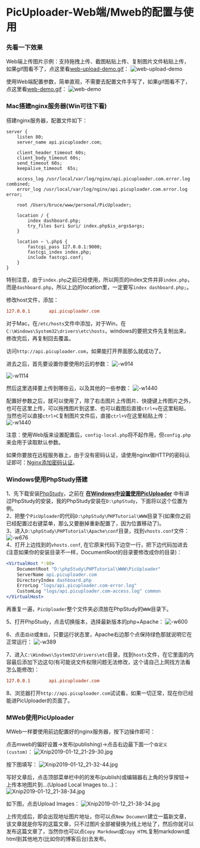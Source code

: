 # PicUploader-Web端/Mweb的配置与使用
### 先看一下效果
Web端上传图片示例：支持拖拽上传、截图粘贴上传、复制图片文件粘贴上传，如果gif图看不了，点这里看[web-upload-demo.gif](https://img.xiebruce.top/2019/04/16/b511d63082f0a21f270c2f372c145e68.gif)：
![web-upload-demo](https://img.xiebruce.top/2019/04/16/b511d63082f0a21f270c2f372c145e68.gif)

使用Web端配置参数，简单直观，不需要去配置文件手写了，如果gif图看不了，点这里看[web-demo.gif](https://img.xiebruce.top/2019/04/16/c47b6950bf92a1a1a5a2f018efeab1d8.gif)：
![web-demo](https://img.xiebruce.top/2019/04/16/c47b6950bf92a1a1a5a2f018efeab1d8.gif)

### Mac搭建nginx服务器(Win可往下看)
搭建nginx服务器，配置文件如下：
```nginx
server {
    listen 80;
    server_name api.picuploader.com;

    client_header_timeout 60s;
    client_body_timeout 60s;
    send_timeout 60s;
    keepalive_timeout  65s;

    access_log /usr/local/var/log/nginx/api.picuploader.com.error.log combined;
    error_log /usr/local/var/log/nginx/api.picuploader.com.error.log error;

    root /Users/bruce/www/personal/PicUploader;

    location / {
        index dashboard.php;
        try_files $uri $uri/ index.php$is_args$args;
    }

    location ~ \.php$ {
        fastcgi_pass 127.0.0.1:9000;
        fastcgi_index index.php;
        include fastcgi.conf;
    }
}
```
特别注意，由于`index.php`之前已经使用，所以网页的index文件并非`index.php`，而是`dashboard.php`，所以上边的location里，一定要写`index dashboard.php;`。

修改host文件，添加：
```ini
127.0.0.1       api.picuploader.com
```
对于Mac，在`/etc/hosts`文件中添加，对于Win，在`C:\Windows\System32\drivers\etc\hosts`，windows的要把文件先复制出来，修改完后，再复制回去覆盖。

访问`http://api.picuploader.com`，如果能打开界面那么就成功了。

进去之后，首先要设置你要使用的云的参数：
![-w914](https://img.xiebruce.top/2019/04/16/484be6f7f63abc150e3427a5f4f78835.jpg)

![-w1114](https://img.xiebruce.top/2019/04/16/a36fb44073cdd0a625eccc3356e09235.jpg)

然后这里选择要上传到哪些云，以及其他的一些参数：
![-w1440](https://img.xiebruce.top/2019/04/16/2b10ae99742c00551f8f61b84b4d1d0f.jpg)

配置好参数之后，就可以使用了，除了右击图片上传图片、快捷键上传图片之外，也可在这里上传，可以拖拽图片到这里、也可以截图后直接`ctrl+v`在这里粘贴，当然也可以直接`ctrl+C`复制图片文件后，直接`ctrl+V`在这里粘贴上传：
![-w1440](https://img.xiebruce.top/2019/04/16/65b4312f3c43b0593307255433df9f6b.jpg)

注意：使用Web版来设置配置后，`config-local.php`将不起作用，但`config.php`来会用于读取默认参数。

如果你要放在远程服务器上，由于没有密码认证，请使用nginx做HTTP的密码认证即可：[Nginx添加密码认证](https://www.xiebruce.top/634.html)。

### Windows使用PhpStudy搭建
1、先下载安装[PhpStudy](http://phpstudy.php.cn)，之前在 **[在Windows中设置使用PicUploader](https://github.com/xiebruce/PicUploader/blob/master/PicUploader-Windows-README.md)** 中有讲过PhpStudy的安装，我的PhpStudy安装在`D:\phpStudy`，下面将以这个位置为例。  
2、把整个`PicUploader`的代码`D:\phpStudy\PHPTutorial\WWW`目录下(如果你之前已经配置过右键菜单，那么又要删掉重新配置了，因为位置移动了)。  
3、进入`D:\phpStudy\PHPTutorial\Apache\conf`目录，找到`vhosts.conf`文件：
![-w676](https://img.xiebruce.top/2019/04/16/806f8fc6994a4fa7db2576dabc62ed1c.jpg)  
4、打开上边找到的`vhosts.conf`, 在它原来代码下边空一行，把下边代码加进去(注意如果你的安装目录不一样，DocumentRoot的目录要修改成你的目录)：
```apache
<VirtualHost *:80>
    DocumentRoot "D:\phpStudy\PHPTutorial\WWW\PicUploader"
    ServerName api.picuploader.com
    DirectoryIndex dashboard.php
    ErrorLog "logs/api.picuploader.com-error.log"
    CustomLog "logs/api.picuploader.com-access.log" common
</VirtualHost>
```
再重复一遍，`PicUploader`整个文件夹必须放在PhpStudy的`WWW`目录下。

5、打开PhpStudy，点击切换版本，选择最新版本的php+Apache：
![-w600](https://img.xiebruce.top/2019/04/16/bf54187ebc00bcefe21e0b70ed1eea84.jpg)

6、点击`启动`或`重启`，只要运行状态里，Apache右边那个点保持绿色那就说明它在正常运行：
![-w389](https://img.xiebruce.top/2019/04/16/e5ac6b9f482cd78eafbb461a43d0d874.jpg)

7、进入`C:\Windows\System32\drivers\etc`目录，找到`hosts`文件，在它里面的内容最后添加下边这句(有可能说文件权限问题无法修改，这个请自己上网找方法看怎么能修改)：
```ini
127.0.0.1 		api.picuploader.com
```

8、浏览器打开`http://api.picuploader.com`试试看，如果一切正常，现在你已经能进PicUploader的页面了。

### MWeb使用PicUploader
MWeb一样要使用前边配置好的nginx服务器，按下边操作即可：

点击mweb的偏好设置→发布(publishing)→点击右边最下面一个`自定义(custom)`：
![Xnip2019-01-12_21-29-30.jpg](https://img.xiebruce.top/2019/01/12/e793f89b6057b6cb3938fec071d59b8b.jpg)

按下图填写：
![Xnip2019-01-12_21-32-44.jpg](https://img.xiebruce.top/2019/01/12/364177f976b82e0508291cfbbcc9188a.jpg)

写好文章后，点击顶部菜单栏中的的发布(publish)或编辑器右上角的分享按钮→上传本地图片到...(Upload Local Images to...)：
![Xnip2019-01-12_21-38-34.jpg](https://img.xiebruce.top/2019/01/12/d50d050be893e19b338afe3dd0df063a.jpg)

如下图，点击Upload Images：
![Xnip2019-01-12_21-38-34.jpg](https://img.xiebruce.top/2019/01/12/38e6ded515aaddada287dc2a65f096d3.jpg)

上传完成后，即会出现地址图片地址，你可以点`New Document`建立一篇新文章，该文章就是你写的这篇文章，只不过图片全部被替换为线上地址了，然后你就可以发布这篇文章了，当然你也可以点`Copy Markdown`或`Copy HTML`复制markdown或html到其他地方(比如你的博客后台)去发布。

